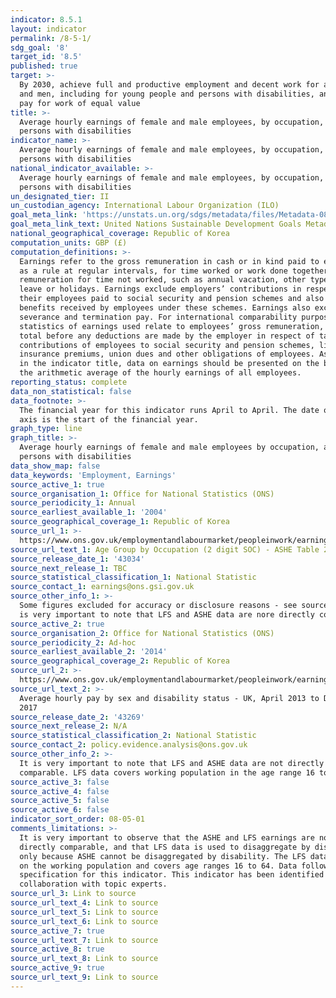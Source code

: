 ```yaml
---
indicator: 8.5.1
layout: indicator
permalink: /8-5-1/
sdg_goal: '8'
target_id: '8.5'
published: true
target: >-
  By 2030, achieve full and productive employment and decent work for all women
  and men, including for young people and persons with disabilities, and equal
  pay for work of equal value
title: >-
  Average hourly earnings of female and male employees, by occupation, age and
  persons with disabilities
indicator_name: >-
  Average hourly earnings of female and male employees, by occupation, age and
  persons with disabilities
national_indicator_available: >-
  Average hourly earnings of female and male employees, by occupation, age and
  persons with disabilities
un_designated_tier: II
un_custodian_agency: International Labour Organization (ILO)
goal_meta_link: 'https://unstats.un.org/sdgs/metadata/files/Metadata-08-05-01.pdf'
goal_meta_link_text: United Nations Sustainable Development Goals Metadata (PDF 317 KB)
national_geographical_coverage: Republic of Korea
computation_units: GBP (£)
computation_definitions: >-
  Earnings refer to the gross remuneration in cash or in kind paid to employees,
  as a rule at regular intervals, for time worked or work done together with
  remuneration for time not worked, such as annual vacation, other type of paid
  leave or holidays. Earnings exclude employers’ contributions in respect of
  their employees paid to social security and pension schemes and also the
  benefits received by employees under these schemes. Earnings also exclude
  severance and termination pay. For international comparability purposes,
  statistics of earnings used relate to employees’ gross remuneration, i.e. the
  total before any deductions are made by the employer in respect of taxes,
  contributions of employees to social security and pension schemes, life
  insurance premiums, union dues and other obligations of employees. As stated
  in the indicator title, data on earnings should be presented on the basis of
  the arithmetic average of the hourly earnings of all employees.
reporting_status: complete
data_non_statistical: false
data_footnote: >-
  The financial year for this indicator runs April to April. The date on the X
  axis is the start of the financial year.
graph_type: line
graph_title: >-
  Average hourly earnings of female and male employees by occupation, age and
  persons with disabilities
data_show_map: false
data_keywords: 'Employment, Earnings'
source_active_1: true
source_organisation_1: Office for National Statistics (ONS)
source_periodicity_1: Annual
source_earliest_available_1: '2004'
source_geographical_coverage_1: Republic of Korea
source_url_1: >-
  https://www.ons.gov.uk/employmentandlabourmarket/peopleinwork/earningsandworkinghours/datasets/agegroupbyoccupation2digitsocashetable20
source_url_text_1: Age Group by Occupation (2 digit SOC) - ASHE Table 20.5a
source_release_date_1: '43034'
source_next_release_1: TBC
source_statistical_classification_1: National Statistic
source_contact_1: earnings@ons.gsi.gov.uk
source_other_info_1: >-
  Some figures excluded for accuracy or disclosure reasons - see source data. It
  is very important to note that LFS and ASHE data are nore directly comparable.
source_active_2: true
source_organisation_2: Office for National Statistics (ONS)
source_periodicity_2: Ad-hoc
source_earliest_available_2: '2014'
source_geographical_coverage_2: Republic of Korea
source_url_2: >-
  https://www.ons.gov.uk/employmentandlabourmarket/peopleinwork/earningsandworkinghours/adhocs/008588averagehourlypaybysexanddisabilitystatusukapril2013todecember2017
source_url_text_2: >-
  Average hourly pay by sex and disability status - UK, April 2013 to December
  2017
source_release_date_2: '43269'
source_next_release_2: N/A
source_statistical_classification_2: National Statistic
source_contact_2: policy.evidence.analysis@ons.gov.uk
source_other_info_2: >-
  It is very important to note that LFS and ASHE data are not directly
  comparable. LFS data covers working population in the age range 16 to 64.
source_active_3: false
source_active_4: false
source_active_5: false
source_active_6: false
indicator_sort_order: 08-05-01
comments_limitations: >-
  It is very important to observe that the ASHE and LFS earnings are not
  directly comparable, and that LFS data is used to disaggregate by disability
  only because ASHE cannot be disaggregated by disability. The LFS data is based
  on the working population and covers age ranges 16 to 64. Data follows the UN
  specification for this indicator. This indicator has been identified in
  collaboration with topic experts.
source_url_3: Link to source
source_url_text_4: Link to source
source_url_text_5: Link to source
source_url_text_6: Link to source
source_active_7: true
source_url_text_7: Link to source
source_active_8: true
source_url_text_8: Link to source
source_active_9: true
source_url_text_9: Link to source
---
```

